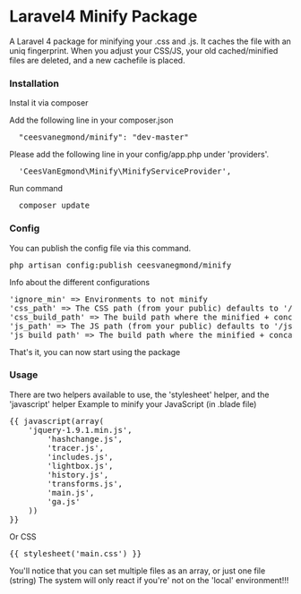 Laravel4 Minify Package
===============

A Laravel 4 package for minifying your .css and .js. It caches the file with an uniq fingerprint. When you adjust your CSS/JS, your old cached/minified files are deleted, and a new cachefile is placed.


<h3>Installation</h3>
Instal it via composer

Add the following line in your composer.json
<pre>
  "ceesvanegmond/minify": "dev-master"
</pre>
Please add the following line in your config/app.php under 'providers'.
<pre>
  'CeesVanEgmond\Minify\MinifyServiceProvider',
</pre>
Run command
<pre>
  composer update
</pre>

<h3>Config</h3>
You can publish the config file via this command.
<pre>
php artisan config:publish ceesvanegmond/minify
</pre>

Info about the different configurations
<pre>
'ignore_min' => Environments to not minify
'css_path' => The CSS path (from your public) defaults to '/css/'
'css_build_path' => The build path where the minified + concatenate build files are (relative from above aption) defaults to 'builds/'
'js_path' => The JS path (from your public) defaults to '/js/'
'js_build_path' => The build path where the minified + concatenate build files are (relative from above aption) defaults to 'builds/'
</pre>

That's it, you can now start using the package

<h3>Usage</h3>
There are two helpers available to use, the 'stylesheet' helper, and the 'javascript' helper
Example to minify your JavaScript (in .blade file)

<pre>
{{ javascript(array(
  	'jquery-1.9.1.min.js',
		'hashchange.js',
		'tracer.js',
		'includes.js',
		'lightbox.js',
		'history.js',
		'transforms.js',
		'main.js',
		'ga.js'
	)) 
}}
</pre>

Or CSS 

<pre>
{{ stylesheet('main.css') }}
</pre>

You'll notice that you can set multiple files as an array, or just one file (string)
The system will only react if you're' not on the 'local' environment!!!

